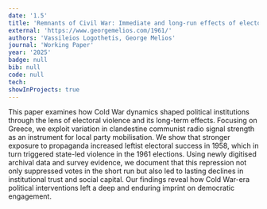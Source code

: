 ```yaml
---
date: '1.5'
title: 'Remnants of Civil War: Immediate and long-run effects of electoral oppression in cold war Greece'
external: 'https://www.georgemelios.com/1961/'
authors: 'Vassileios Logothetis, George Melios'
journal: 'Working Paper'
year: '2025'
badge: null
bib: null
code: null
tech:
showInProjects: true
---
```


This paper examines how Cold War dynamics shaped political institutions through the lens of electoral
violence and its long-term effects. Focusing on Greece, we exploit variation in clandestine communist radio signal strength as an instrument for local party mobilisation. We show that stronger exposure to propaganda increased leftist electoral success in 1958, which in turn triggered state-led violence in the 1961 elections. Using newly digitised archival data and survey evidence, we document that this repression not only suppressed votes in the short run but also led to lasting declines in institutional trust and social capital. Our findings reveal how Cold War-era political interventions left a deep and enduring imprint on democratic engagement.
